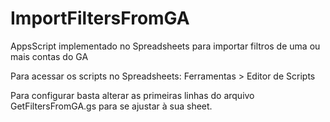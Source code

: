 # ImportFiltersFromGA
AppsScript implementado no Spreadsheets para importar filtros de uma ou mais contas do GA

Para acessar os scripts no Spreadsheets: Ferramentas > Editor de Scripts

Para configurar basta alterar as primeiras linhas do arquivo GetFiltersFromGA.gs para se ajustar à sua sheet.
